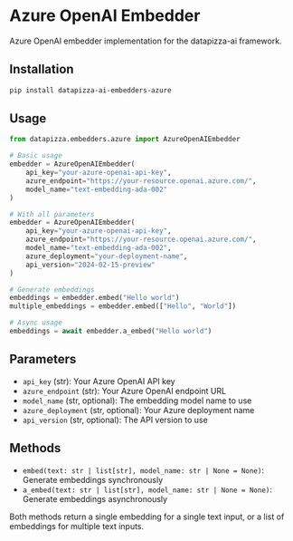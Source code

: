 # Azure OpenAI Embedder

Azure OpenAI embedder implementation for the datapizza-ai framework.

## Installation

```bash
pip install datapizza-ai-embedders-azure
```

## Usage

```python
from datapizza.embedders.azure import AzureOpenAIEmbedder

# Basic usage
embedder = AzureOpenAIEmbedder(
    api_key="your-azure-openai-api-key",
    azure_endpoint="https://your-resource.openai.azure.com/",
    model_name="text-embedding-ada-002"
)

# With all parameters
embedder = AzureOpenAIEmbedder(
    api_key="your-azure-openai-api-key",
    azure_endpoint="https://your-resource.openai.azure.com/",
    model_name="text-embedding-ada-002",
    azure_deployment="your-deployment-name",
    api_version="2024-02-15-preview"
)

# Generate embeddings
embeddings = embedder.embed("Hello world")
multiple_embeddings = embedder.embed(["Hello", "World"])

# Async usage
embeddings = await embedder.a_embed("Hello world")
```

## Parameters

- `api_key` (str): Your Azure OpenAI API key
- `azure_endpoint` (str): Your Azure OpenAI endpoint URL
- `model_name` (str, optional): The embedding model name to use
- `azure_deployment` (str, optional): Your Azure deployment name
- `api_version` (str, optional): The API version to use

## Methods

- `embed(text: str | list[str], model_name: str | None = None)`: Generate embeddings synchronously
- `a_embed(text: str | list[str], model_name: str | None = None)`: Generate embeddings asynchronously

Both methods return a single embedding for a single text input, or a list of embeddings for multiple text inputs.
